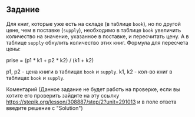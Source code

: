 ## Задание


Для книг, которые уже есть на складе (в таблице `book`), но по другой цене, чем в поставке (`supply`),  необходимо в таблице `book` увеличить количество на значение, указанное в поставке,  и пересчитать цену. А в таблице  `supply` обнулить количество этих книг. Формула для пересчета цены:

prise = (p1 * k1 + p2 * k2) / (k1 + k2)

p1, p2 - цена книги в таблицах `book` и `supply`.
k1, k2 - кол-во книг в таблицах `book` и `supply`.


Коментарий (Данное задание не будет работь на проверке, если вы хотите его проверить зайдите на эту ссылку https://stepik.org/lesson/308887/step/2?unit=291013 и в поле ответа введите решение c "Solution")


